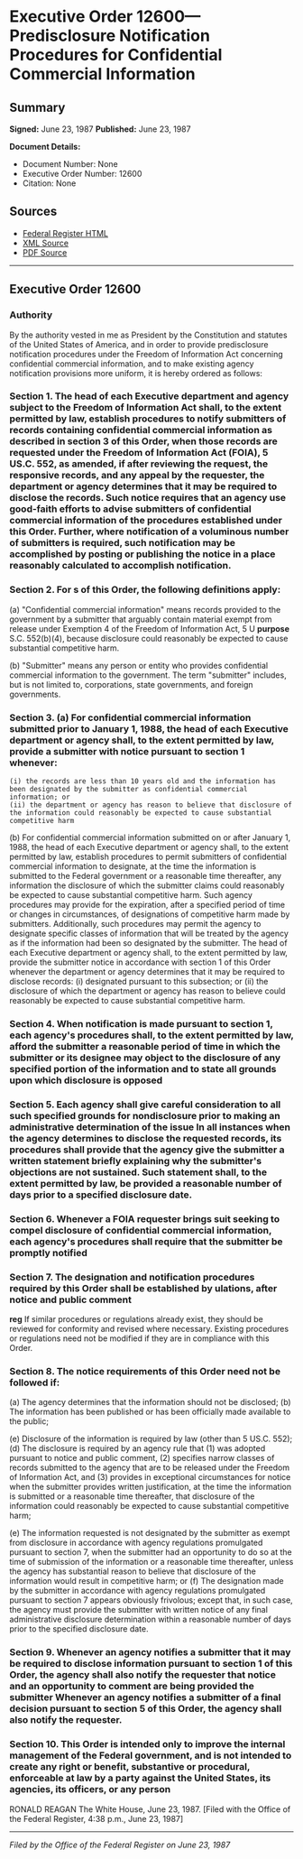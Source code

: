 # Executive Order 12600—Predisclosure Notification Procedures for Confidential Commercial Information

## Summary

**Signed:** June 23, 1987
**Published:** June 23, 1987

**Document Details:**
- Document Number: None
- Executive Order Number: 12600
- Citation: None

## Sources
- [Federal Register HTML](https://www.presidency.ucsb.edu/documents/executive-order-12600-predisclosure-notification-procedures-for-confidential-commercial)
- [XML Source](None)
- [PDF Source](None)

---

## Executive Order 12600

### Authority

By the authority vested in me as President by the Constitution and statutes of the United States of America, and in order to provide predisclosure notification procedures under the Freedom of Information Act concerning confidential commercial information, and to make existing agency notification provisions more uniform, it is hereby ordered as follows:
### Section 1. The head of each Executive department and agency subject to the Freedom of Information Act shall, to the extent permitted by law, establish procedures to notify submitters of records containing confidential commercial information as described in section 3 of this Order, when those records are requested under the Freedom of Information Act (FOIA), 5 US.C. 552, as amended, if after reviewing the request, the responsive records, and any appeal by the requester, the department or agency determines that it may be required to disclose the records. Such notice requires that an agency use good-faith efforts to advise submitters of confidential commercial information of the procedures established under this Order. Further, where notification of a voluminous number of submitters is required, such notification may be accomplished by posting or publishing the notice in a place reasonably calculated to accomplish notification.

### Section 2. For s of this Order, the following definitions apply:

(a) "Confidential commercial information" means records provided to the government by a submitter that arguably contain material exempt from release under Exemption 4 of the Freedom of Information Act, 5 U
**purpose**
S.C. 552(b)(4), because disclosure could reasonably be expected to cause substantial competitive harm.

(b) "Submitter" means any person or entity who provides confidential commercial information to the government. The term "submitter" includes, but is not limited to, corporations, state governments, and foreign governments.
### Section 3. (a) For confidential commercial information submitted prior to January 1, 1988, the head of each Executive department or agency shall, to the extent permitted by law, provide a submitter with notice pursuant to section 1 whenever:

    (i) the records are less than 10 years old and the information has been designated by the submitter as confidential commercial information; or
    (ii) the department or agency has reason to believe that disclosure of the information could reasonably be expected to cause substantial competitive harm
(b) For confidential commercial information submitted on or after January 1, 1988, the head of each Executive department or agency shall, to the extent permitted by law, establish procedures to permit submitters of confidential commercial information to designate, at the time the information is submitted to the Federal government or a reasonable time thereafter, any information the disclosure of which the submitter claims could reasonably be expected to cause substantial competitive harm. Such agency procedures may provide for the expiration, after a specified period of time or changes in circumstances, of designations of competitive harm made by submitters. Additionally, such procedures may permit the agency to designate specific classes of information that will be treated by the agency as if the information had been so designated by the submitter. The head of each Executive department or agency shall, to the extent permitted by law, provide the submitter notice in accordance with section 1 of this Order whenever the department or agency determines that it may be required to disclose records:
    (i) designated pursuant to this subsection; or
    (ii) the disclosure of which the department or agency has reason to believe could reasonably be expected to cause substantial competitive harm.
### Section 4. When notification is made pursuant to section 1, each agency's procedures shall, to the extent permitted by law, afford the submitter a reasonable period of time in which the submitter or its designee may object to the disclosure of any specified portion of the information and to state all grounds upon which disclosure is opposed

### Section 5. Each agency shall give careful consideration to all such specified grounds for nondisclosure prior to making an administrative determination of the issue In all instances when the agency determines to disclose the requested records, its procedures shall provide that the agency give the submitter a written statement briefly explaining why the submitter's objections are not sustained. Such statement shall, to the extent permitted by law, be provided a reasonable number of days prior to a specified disclosure date.

### Section 6. Whenever a FOIA requester brings suit seeking to compel disclosure of confidential commercial information, each agency's procedures shall require that the submitter be promptly notified

### Section 7. The designation and notification procedures required by this Order shall be established by ulations, after notice and public comment

**reg**
 If similar procedures or regulations already exist, they should be reviewed for conformity and revised where necessary. Existing procedures or regulations need not be modified if they are in compliance with this Order.

### Section 8. The notice requirements of this Order need not be followed if:

(a) The agency determines that the information should not be disclosed;
(b) The information has been published or has been officially made available to the public;

(e) Disclosure of the information is required by law (other than 5 US.C. 552);
(d) The disclosure is required by an agency rule that (1) was adopted pursuant to notice and public comment, (2) specifies narrow classes of records submitted to the agency that are to be released under the Freedom of Information Act, and (3) provides in exceptional circumstances for notice when the submitter provides written justification, at the time the information is submitted or a reasonable time thereafter, that disclosure of the information could reasonably be expected to cause substantial competitive harm;

(e) The information requested is not designated by the submitter as exempt from disclosure in accordance with agency regulations promulgated pursuant to section 7, when the submitter had an opportunity to do so at the time of submission of the information or a reasonable time thereafter, unless the agency has substantial reason to believe that disclosure of the information would result in competitive harm; or
(f) The designation made by the submitter in accordance with agency regulations promulgated pursuant to section 7 appears obviously frivolous; except that, in such case, the agency must provide the submitter with written notice of any final administrative disclosure determination within a reasonable number of days prior to the specified disclosure date.

### Section 9. Whenever an agency notifies a submitter that it may be required to disclose information pursuant to section 1 of this Order, the agency shall also notify the requester that notice and an opportunity to comment are being provided the submitter Whenever an agency notifies a submitter of a final decision pursuant to section 5 of this Order, the agency shall also notify the requester.

### Section 10. This Order is intended only to improve the internal management of the Federal government, and is not intended to create any right or benefit, substantive or procedural, enforceable at law by a party against the United States, its agencies, its officers, or any person

RONALD REAGAN
The White House, June 23, 1987.
[Filed with the Office of the Federal Register, 4:38 p.m., June 23, 1987]

---

*Filed by the Office of the Federal Register on June 23, 1987*
